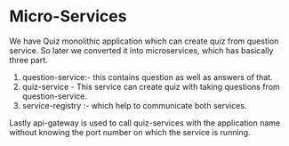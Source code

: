 # Micro-Services

We have Quiz monolithic application which can create quiz from question service. 
So later we converted it into microservices, which has basically three part.

1. question-service:- this contains question as well as answers of that.
2. quiz-service - This service can create quiz with taking questions from question-service.
3. service-registry :- which help to communicate both services.

Lastly api-gateway is used to call quiz-services with the application name without knowing the port number on which the service is running.
